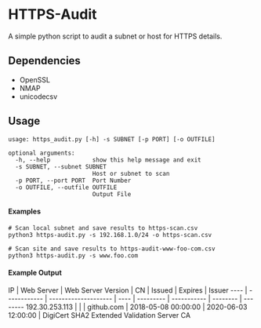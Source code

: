 # HTTPS-Audit

A simple python script to audit a subnet or host for HTTPS details.

## Dependencies
* OpenSSL
* NMAP
* unicodecsv

## Usage
```
usage: https_audit.py [-h] -s SUBNET [-p PORT] [-o OUTFILE]

optional arguments:
  -h, --help            show this help message and exit
  -s SUBNET, --subnet SUBNET
                        Host or subnet to scan
  -p PORT, --port PORT  Port Number
  -o OUTFILE, --outfile OUTFILE
                        Output File
```
#### Examples
```
# Scan local subnet and save results to https-scan.csv
python3 https-audit.py -s 192.168.1.0/24 -o https-scan.csv

# Scan site and save results to https-audit-www-foo-com.csv
python3 https-audit.py -s www.foo.com
```

#### Example Output

 IP | Web Server | Web Server Version | CN | Issued | Expires | Issuer 
---- | ------------ | -------------------- | ---- | --------- | ----------- | -------- | --------
192.30.253.113 | | | github.com | 2018-05-08 00:00:00 | 2020-06-03 12:00:00 | DigiCert SHA2 Extended Validation Server CA

